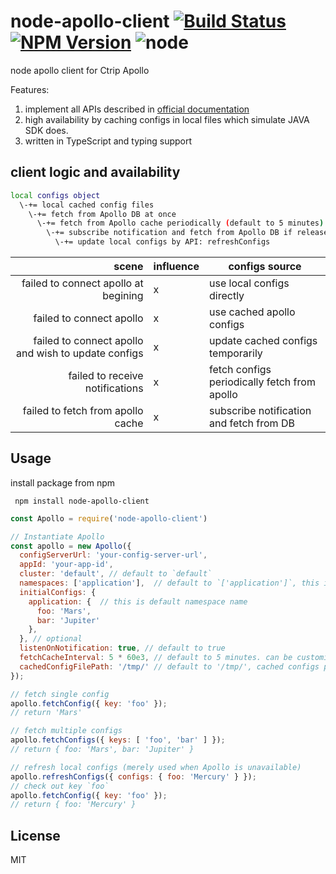 # node-apollo-client [![Build Status][circleci-image]][circleci-url] [![NPM Version][npm-image]][npm-url] ![node](https://img.shields.io/node/v/node-apollo-client.svg?style=flat-square)

[circleci-image]: https://img.shields.io/circleci/build/github/shinux/node-apollo-client.svg?style=popout-square
[circleci-url]: https://circleci.com/gh/shinux/workflows/node-apollo-client

[npm-image]: https://img.shields.io/npm/v/node-apollo-client.svg?style=flat-square
[npm-url]: https://www.npmjs.com/package/node-apollo-client



node apollo client for Ctrip Apollo

Features:

1. implement all APIs described in [official documentation](https://github.com/ctripcorp/apollo/wiki/%E5%85%B6%E5%AE%83%E8%AF%AD%E8%A8%80%E5%AE%A2%E6%88%B7%E7%AB%AF%E6%8E%A5%E5%85%A5%E6%8C%87%E5%8D%97)
2. high availability by caching configs in local files which simulate JAVA SDK does.
3. written in TypeScript and typing support

## client logic and availability

```bash
local configs object
  \-+= local cached config files
    \-+= fetch from Apollo DB at once
      \-+= fetch from Apollo cache periodically (default to 5 minutes)
        \-+= subscribe notification and fetch from Apollo DB if release tag changed
          \-+= update local configs by API: refreshConfigs
```

|                                               scene | influence | configs source                               |
| --------------------------------------------------: | --------- | -------------------------------------------- |
|                failed to connect apollo at begining | x         | use local configs directly                   |
|                            failed to connect apollo | x         | use cached apollo configs                    |
| failed to connect apollo and wish to update configs | x         | update cached configs temporarily            |
|                     failed to receive notifications | x         | fetch configs periodically fetch from apollo |
|                   failed to fetch from apollo cache | x         | subscribe notification and fetch from DB     |

## Usage

install package from npm

``` npm install node-apollo-client```


```javascript
const Apollo = require('node-apollo-client')

// Instantiate Apollo
const apollo = new Apollo({
  configServerUrl: 'your-config-server-url',
  appId: 'your-app-id',
  cluster: 'default', // default to `default`
  namespaces: ['application'],  // default to `['application']`, this is the namespaces that you want to use or maintain.
  initialConfigs: {
    application: {  // this is default namespace name
      foo: 'Mars',
      bar: 'Jupiter'
    },
  }, // optional
  listenOnNotification: true, // default to true
  fetchCacheInterval: 5 * 60e3, // default to 5 minutes. can be customize but 30s or shorter time are not acceptable.
  cachedConfigFilePath: '/tmp/' // default to '/tmp/', cached configs path.
});

// fetch single config
apollo.fetchConfig({ key: 'foo' });
// return 'Mars'

// fetch multiple configs
apollo.fetchConfigs({ keys: [ 'foo', 'bar' ] });
// return { foo: 'Mars', bar: 'Jupiter' }

// refresh local configs (merely used when Apollo is unavailable)
apollo.refreshConfigs({ configs: { foo: 'Mercury' } });
// check out key `foo`
apollo.fetchConfig({ key: 'foo' });
// return { foo: 'Mercury' }
```


## License

MIT

